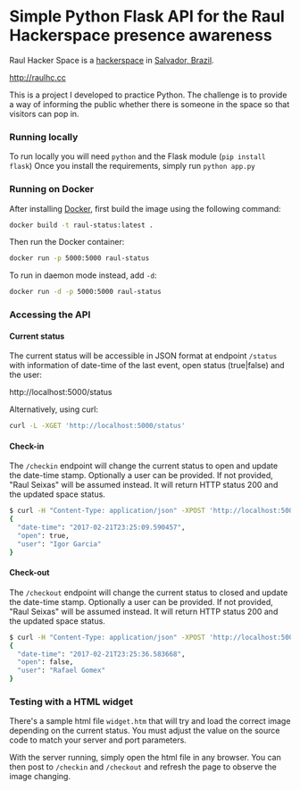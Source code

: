 # Simple Python Flask API for the Raul Hackerspace presence awareness #

Raul Hacker Space is a [hackerspace](https://en.wikipedia.org/wiki/Hackerspace) in [Salvador, Brazil](https://en.wikipedia.org/wiki/Salvador,_Bahia).

http://raulhc.cc

This is a project I developed to practice Python. The challenge is to provide a way of informing the public whether there is someone in the space so that visitors can pop in.


### Running locally

To run locally you will need `python` and the Flask module (`pip install flask`)
Once you install the requirements, simply run `python app.py`

### Running on Docker

After installing [Docker](https://www.docker.com/products/overview), first build the image using the following command:

```bash
docker build -t raul-status:latest .
```

Then run the Docker container:

```bash
docker run -p 5000:5000 raul-status
```

To run in daemon mode instead, add `-d`:

```bash
docker run -d -p 5000:5000 raul-status
```

### Accessing the API

#### Current status

The current status will be accessible in JSON format at endpoint `/status` with information of date-time of the last event, open status (true|false) and the user:

http://localhost:5000/status


Alternatively, using curl:

```bash
curl -L -XGET 'http://localhost:5000/status'
```


#### Check-in

The `/checkin` endpoint will change the current status to open and update the date-time stamp. Optionally a user can be provided. If not provided, "Raul Seixas" will be assumed instead. It will return HTTP status 200 and the updated space status.

```bash
$ curl -H "Content-Type: application/json" -XPOST 'http://localhost:5000/status/checkin' -d '{"user": "Igor Garcia"}'
{
  "date-time": "2017-02-21T23:25:09.590457", 
  "open": true, 
  "user": "Igor Garcia"
}
```


#### Check-out

The `/checkout` endpoint will change the current status to closed and update the date-time stamp. Optionally a user can be provided. If not provided, "Raul Seixas" will be assumed instead. It will return HTTP status 200 and the updated space status.

```bash
$ curl -H "Content-Type: application/json" -XPOST 'http://localhost:5000/status/checkout' -d '{"user": "Rafael Gomex"}'
{
  "date-time": "2017-02-21T23:25:36.583668", 
  "open": false, 
  "user": "Rafael Gomex"
}
```

### Testing with a HTML widget

There's a sample html file `widget.htm` that will try and load the correct image depending on the current status. You must adjust the value on the source code to match your server and port parameters.

With the server running, simply open the html file in any browser. You can then post to `/checkin` and `/checkout` and refresh the page to observe the image changing.


